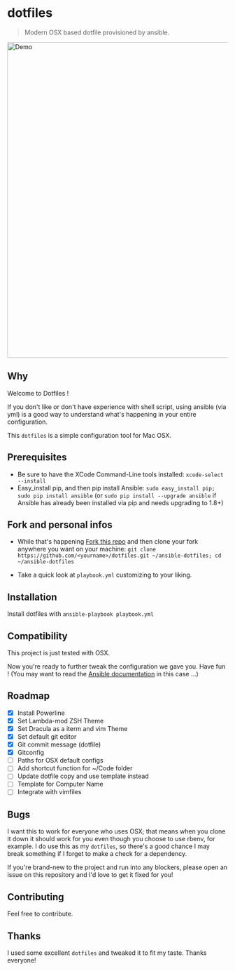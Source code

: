 # dotfiles

> Modern OSX based dotfile provisioned by ansible.

<img width="720" src="https://cloud.githubusercontent.com/assets/301291/10748612/1655d6c0-7c30-11e5-950e-4968f8825ff0.jpg" alt="Demo">


## Why

Welcome to Dotfiles !

If you don't like or don't have experience with shell script, using ansible (via yml) is a good way to understand what's happening in your entire configuration.

This `dotfiles` is a simple configuration tool for Mac OSX.

## Prerequisites

* Be sure to have the XCode Command-Line tools installed: `xcode-select --install`
* Easy_install pip, and then pip install Ansible: `sudo easy_install pip; sudo pip install ansible` (or `sudo pip install --upgrade ansible` if Ansible has already been installed via pip and needs upgrading to 1.8+)

## Fork and personal infos

* While that's happening [Fork this repo](https://github.com/pragmaticivan/dotfiles/fork) and then clone your fork anywhere you want on your machine: `git clone https://github.com/<yourname>/dotfiles.git ~/ansible-dotfiles; cd ~/ansible-dotfiles`

* Take a quick look at `playbook.yml` customizing to your liking.

## Installation

Install dotfiles with `ansible-playbook playbook.yml`

## Compatibility

This project is just tested with OSX.

Now you're ready to further tweak the configuration we gave you. Have fun ! (You may want to read the [Ansible documentation](http://docs.ansible.com/index.html) in this case ...)

## Roadmap

- [x] Install Powerline
- [x] Set Lambda-mod ZSH Theme
- [x] Set Dracula as a iterm and vim Theme
- [x] Set default git editor
- [x] Git commit message (dotfile)
- [x] Gitconfig
- [ ] Paths for OSX default configs
- [ ] Add shortcut function for ~/Code folder
- [ ] Update dotfile copy and use template instead
- [ ] Template for Computer Name
- [ ] Integrate with vimfiles

## Bugs

I want this to work for everyone who uses OSX; that means when you clone it down it should work for you even though you choose to use rbenv, for example. I do use this as my `dotfiles`, so there's a good chance I may break something if I forget to make a check for a dependency.

If you're brand-new to the project and run into any blockers, please open an issue on this repository and I'd love to get it fixed for you!

## Contributing

Feel free to contribute.

## Thanks
I used some excellent `dotfiles` and tweaked it to fit my taste. Thanks everyone!
